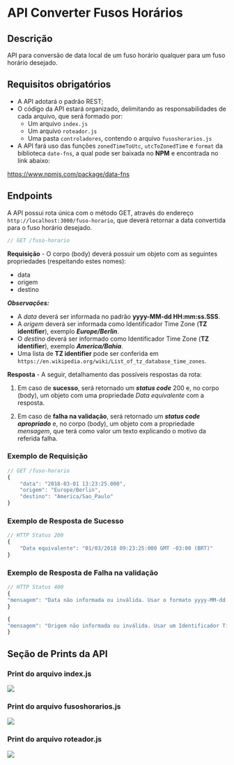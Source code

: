 # API Converter Fusos Horários

## Descrição
API para conversão de data local de um fuso horário qualquer para um fuso horário desejado.

## Requisitos obrigatórios
- A API adotará o padrão REST;
- O código da API estará organizado, delimitando as responsabilidades de cada arquivo, que será formado por:
	- Um arquivo `index.js`
	- Um arquivo `roteador.js`
	- Uma pasta `controladores`, contendo o arquivo `fusoshorarios.js`
- A API fará uso das funções `zonedTimeToUtc`, `utcToZonedTime` e `format` da biblioteca `date-fns`, a qual pode ser baixada no **NPM** e encontrada no link abaixo:

https://www.npmjs.com/package/data-fns

## Endpoints
A API possui rota única com o método GET, através do endereço `http://localhost:3000/fuso-horario`, que deverá retornar a data convertida para o fuso horário desejado.

```javascript
// GET /fuso-horario
```
**Requisição** - O corpo (body) deverá possuir um objeto com as seguintes propriedades (respeitando estes nomes):

-	data
-	origem
-	destino

***Observações:***

- A *data* deverá ser informada no padrão **yyyy-MM-dd HH:mm:ss.SSS**.
- A *origem* deverá ser informada como Identificador Time Zone (**TZ identifier**), exemplo ***Europe/Berlin***.
- O *destino* deverá ser informado como Identificador Time Zone (**TZ identifier**), exemplo ***America/Bahia***.
- Uma lista de **TZ identifier** pode ser conferida em `https://en.wikipedia.org/wiki/List_of_tz_database_time_zones`.

**Resposta** - A seguir, detalhamento das possíveis respostas da rota:

1. Em caso de **sucesso**, será retornado um ***status code*** 200 e, no corpo (body), um objeto com uma propriedade *Data equivalente* com a resposta.

2. Em caso de **falha na validação**, será retornado um ***status code apropriado*** e, no corpo (body), um objeto com a propriedade *mensagem*, que terá como valor um texto explicando o motivo da referida falha.

### Exemplo de Requisição
```javascript
// GET /fuso-horario
{
	"data": "2018-03-01 13:23:25.000",
	"origem": "Europe/Berlin",
	"destino": "America/Sao_Paulo"
}
```

### Exemplo de Resposta de Sucesso
```javascript
// HTTP Status 200
{
	"Data equivalente": "01/03/2018 09:23:25:000 GMT -03:00 (BRT)"
}
```

### Exemplo de Resposta de Falha na validação
```javascript
// HTTP Status 400
{
"mensagem": "Data não informada ou inválida. Usar o formato yyyy-MM-dd HH:mm:ss.SSS"
}

{
"mensagem": "Origem não informada ou inválida. Usar um Identificador Time Zone (TZ identifier), ex.: America/Bahia."
}
```

## Seção de Prints da API

### Print do arquivo index.js
![](https://i.imgur.com/sBJ5vRf.png)
### Print do arquivo fusoshorarios.js
![](https://i.imgur.com/xt9roA4.png)
### Print do arquivo roteador.js
![](https://i.imgur.com/z5sKogp.png)